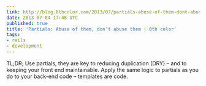 ```yaml
---
link: http://blog.8thcolor.com/2013/07/partials-abuse-of-them-dont-abuse-them/
date: 2013-07-04 17:48 UTC
published: true
title: 'Partials: Abuse of them, don’t abuse them | 8th color'
tags:
- rails
- development
---
```


TL;DR; Use partials, they are key to reducing duplication (DRY) – and to keeping your front end maintainable. Apply the same logic to partials as you do to your back-end code – templates are code.
